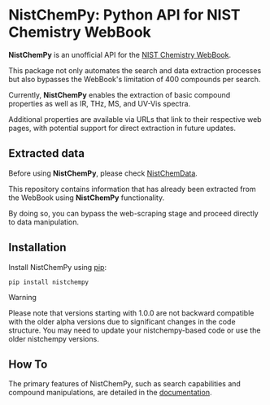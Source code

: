 # NistChemPy: Python API for NIST Chemistry WebBook

**NistChemPy** is an unofficial API for the [NIST Chemistry WebBook](https://webbook.nist.gov/).

This package not only automates the search and data extraction processes but also bypasses the WebBook's limitation of 400 compounds per search.

Currently, **NistChemPy** enables the extraction of basic compound properties as well as IR, THz, MS, and UV-Vis spectra.

Additional properties are available via URLs that link to their respective web pages, with potential support for direct extraction in future updates.


## Extracted data

Before using **NistChemPy**, please check [NistChemData](https://github.com/IvanChernyshov/NistChemData).

This repository contains information that has already been extracted from the WebBook using **NistChemPy** functionality.

By doing so, you can bypass the web-scraping stage and proceed directly to data manipulation.


## Installation

Install NistChemPy using [pip](https://pypi.org/project/NistChemPy/):

```
pip install nistchempy
```

> [!WARNING]
> Please note that versions starting with 1.0.0 are not backward compatible with the older alpha versions due to significant changes in the code structure.
> You may need to update your nistchempy-based code or use the older nistchempy versions.


## How To

The primary features of NistChemPy, such as search capabilities and compound manipulations, are detailed in the [documentation](https://ivanchernyshov.github.io/NistChemPy/).

